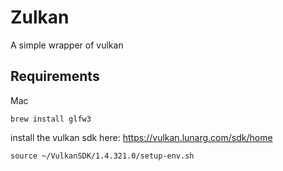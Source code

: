 # Zulkan

A simple wrapper of vulkan


## Requirements

Mac

```
brew install glfw3
```
install the vulkan sdk here: https://vulkan.lunarg.com/sdk/home

```
source ~/VulkanSDK/1.4.321.0/setup-env.sh
```
